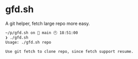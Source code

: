 # gfd.sh

A git helper, fetch large repo more easy.

```bash
~/p/gfd.sh on  main 🕙 18:51:00
❯ ./gfd.sh
Usage: ./gfd.sh repo

Use git fetch to clone repo, since fetch support resume.

```
